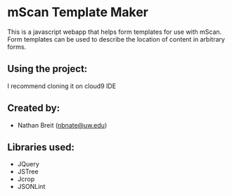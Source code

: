 mScan Template Maker
=====

This is a javascript webapp that helps form templates for use with mScan.
Form templates can be used to describe the location of content in arbitrary forms.

Using the project:
------------------
I recommend cloning it on cloud9 IDE

Created by:
-----------
* Nathan Breit (nbnate@uw.edu)

Libraries used:
----------------------------------
* JQuery
* JSTree
* Jcrop
* JSONLint


